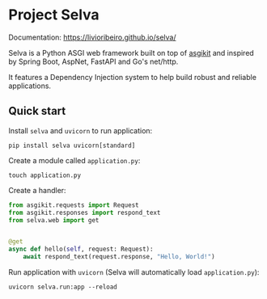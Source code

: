 # Project Selva

Documentation: https://livioribeiro.github.io/selva/

Selva is a Python ASGI web framework built on top of [asgikit](https://pypi.org/project/asgikit/)
and inspired by Spring Boot, AspNet, FastAPI and Go's net/http.

It features a Dependency Injection system to help build robust and reliable applications.

## Quick start

Install `selva` and `uvicorn` to run application:

```shell
pip install selva uvicorn[standard]
```

Create a module called `application.py`:

```shell
touch application.py
```

Create a handler:

```python
from asgikit.requests import Request
from asgikit.responses import respond_text
from selva.web import get


@get
async def hello(self, request: Request):
    await respond_text(request.response, "Hello, World!")
```

Run application with `uvicorn` (Selva will automatically load `application.py`):

```shell
uvicorn selva.run:app --reload
```
